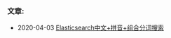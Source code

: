 ### 文章:

- 2020-04-03 [Elasticsearch中文+拼音+组合分词搜索](http://litao0501.com/article-142.html)

<!--
### Hi there 👋
**mylafe/mylafe** is a ✨ _special_ ✨ repository because its `README.md` (this file) appears on your GitHub profile.

Here are some ideas to get you started:

- 🔭 I’m currently working on ...
- 🌱 I’m currently learning ...
- 👯 I’m looking to collaborate on ...
- 🤔 I’m looking for help with ...
- 💬 Ask me about ...
- 📫 How to reach me: ...
- 😄 Pronouns: ...
- ⚡ Fun fact: ...
-->
